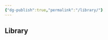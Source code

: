 ```yaml
---
{"dg-publish":true,"permalink":"/library/"}
---
```


## Library


<table id="lib-table"></table>

<script>
function renderLibraryTable() {
    const library = JSON.parse(localStorage.getItem('bookLibrary')) || [];
    if (library.length === 0) {
        document.getElementById('lib-table').innerHTML = '<tr><td>No books in your library.</td></tr>';
        return;
    }

    const lastBook = library[library.length - 1];

    const tableHTML = `
        <tr><th>Library</th></tr>
        <tr><td>${lastBook.imgMD}</td></tr>
        <tr><td>[[${lastBook.link}\|${lastBook.title}]]</td></tr>
    `;

    document.getElementById('lib-table').innerHTML = tableHTML;
}

renderLibraryTable();
</script>